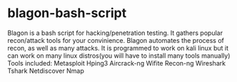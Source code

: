 # blagon-bash-script
Blagon is a bash script for hacking/penetration testing. 
It gathers popular recon/attack tools for your convinience. 
Blagon automates the process of recon, as well as many attacks.
It is programmed to work on kali linux but it can work on many linux distros(you will have to install many tools manually)
Tools included:
 Metasploit
 Hping3
 Aircrack-ng
 Wifite
 Recon-ng
 Wireshark
 Tshark
 Netdiscover
 Nmap
